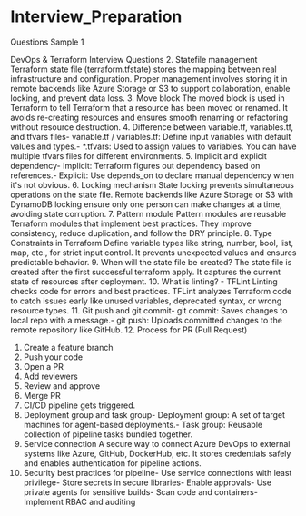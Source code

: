 # Interview_Preparation

Questions Sample 1


DevOps & Terraform Interview Questions
 2. Statefile management
 Terraform state file (terraform.tfstate) stores the mapping between real infrastructure and
 configuration. Proper management involves storing it in remote backends like Azure Storage or S3
 to support collaboration, enable locking, and prevent data loss.
 3. Move block
 The moved block is used in Terraform to tell Terraform that a resource has been moved or renamed.
 It avoids re-creating resources and ensures smooth renaming or refactoring without resource
 destruction.
 4. Difference between variable.tf, variables.tf, and tfvars files- variable.tf / variables.tf: Define input variables with default values and types.- *.tfvars: Used to assign values to variables. You can have multiple tfvars files for different
 environments.
 5. Implicit and explicit dependency- Implicit: Terraform figures out dependency based on references.- Explicit: Use depends_on to declare manual dependency when it's not obvious.
 6. Locking mechanism
 State locking prevents simultaneous operations on the state file. Remote backends like Azure
 Storage or S3 with DynamoDB locking ensure only one person can make changes at a time,
 avoiding state corruption.
 7. Pattern module
 Pattern modules are reusable Terraform modules that implement best practices. They improve
 consistency, reduce duplication, and follow the DRY principle.
 8. Type Constraints in Terraform
Define variable types like string, number, bool, list, map, etc., for strict input control. It prevents
 unexpected values and ensures predictable behavior.
 9. When will the state file be created?
 The state file is created after the first successful terraform apply. It captures the current state of
 resources after deployment.
 10. What is linting? - TFLint
 Linting checks code for errors and best practices. TFLint analyzes Terraform code to catch issues
 early like unused variables, deprecated syntax, or wrong resource types.
 11. Git push and git commit- git commit: Saves changes to local repo with a message.- git push: Uploads committed changes to the remote repository like GitHub.
 12. Process for PR (Pull Request)
 1. Create a feature branch
 2. Push your code
 3. Open a PR
 4. Add reviewers
 5. Review and approve
 6. Merge PR
 7. CI/CD pipeline gets triggered.
 13. Deployment group and task group- Deployment group: A set of target machines for agent-based deployments.- Task group: Reusable collection of pipeline tasks bundled together.
 14. Service connection
 A secure way to connect Azure DevOps to external systems like Azure, GitHub, DockerHub, etc. It
 stores credentials safely and enables authentication for pipeline actions.
15. Security best practices for pipeline- Use service connections with least privilege- Store secrets in secure libraries- Enable approvals- Use private agents for sensitive builds- Scan code and containers- Implement RBAC and auditing
